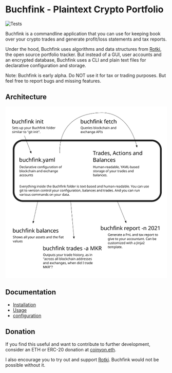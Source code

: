 # Buchfink - Plaintext Crypto Portfolio

![Tests](https://github.com/coinyon/buchfink/workflows/Tests/badge.svg)

Buchfink is a commandline application that you can use for keeping book over
your crypto trades and generate profit/loss statements and tax reports.

Under the hood, Buchfink uses algorithms and data structures from
[Rotki](https://github.com/rotki/rotki), the open source portfolio tracker. But
instead of a GUI, user accounts and an encrypted database, Buchfink uses a
CLI and plain text files for declarative configuration and storage.

Note: Buchfink is early alpha. Do NOT use it for tax or trading purposes.
But feel free to report bugs and missing features.

## Architecture

![Buchfink Architecture](./Architecture.svg)

## Documentation

* [Installation](docs/installation.md)
* [Usage](docs/usage.md)
* [configuration](docs/configuration.md)

## Donation

If you find this useful and want to contribute to further development, consider an
ETH or ERC-20 donation at [coinyon.eth](https://etherscan.io/address/coinyon.eth).

I also encourage you to try out and support
[Rotki](https://github.com/rotki/rotki). Buchfink would not be possible without it.
